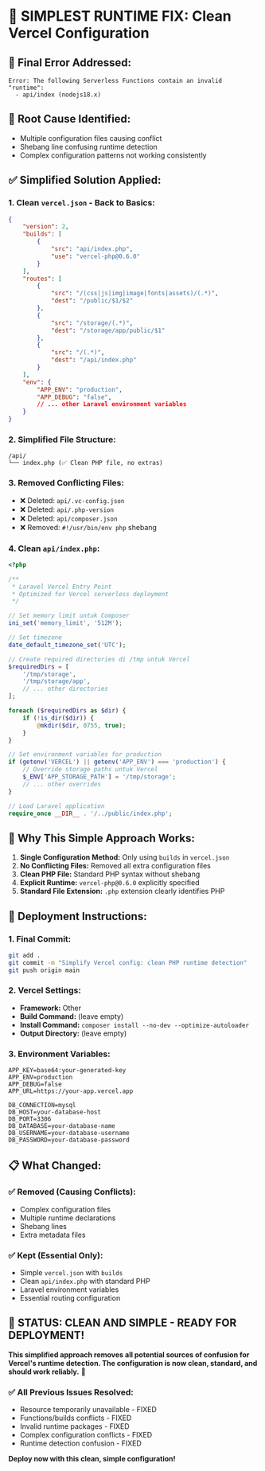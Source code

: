 # 🔧 SIMPLEST RUNTIME FIX: Clean Vercel Configuration

## 🚨 **Final Error Addressed:**
```
Error: The following Serverless Functions contain an invalid "runtime":
  - api/index (nodejs18.x)
```

## 🎯 **Root Cause Identified:**
- Multiple configuration files causing conflict
- Shebang line confusing runtime detection
- Complex configuration patterns not working consistently

## ✅ **Simplified Solution Applied:**

### **1. Clean `vercel.json` - Back to Basics:**
```json
{
    "version": 2,
    "builds": [
        {
            "src": "api/index.php",
            "use": "vercel-php@0.6.0"
        }
    ],
    "routes": [
        {
            "src": "/(css|js|img|image|fonts|assets)/(.*)",
            "dest": "/public/$1/$2"
        },
        {
            "src": "/storage/(.*)",
            "dest": "/storage/app/public/$1"
        },
        {
            "src": "/(.*)",
            "dest": "/api/index.php"
        }
    ],
    "env": {
        "APP_ENV": "production",
        "APP_DEBUG": "false",
        // ... other Laravel environment variables
    }
}
```

### **2. Simplified File Structure:**
```
/api/
└── index.php (✅ Clean PHP file, no extras)
```

### **3. Removed Conflicting Files:**
- ❌ Deleted: `api/.vc-config.json` 
- ❌ Deleted: `api/.php-version`
- ❌ Deleted: `api/composer.json`
- ❌ Removed: `#!/usr/bin/env php` shebang

### **4. Clean `api/index.php`:**
```php
<?php

/**
 * Laravel Vercel Entry Point
 * Optimized for Vercel serverless deployment
 */

// Set memory limit untuk Composer
ini_set('memory_limit', '512M');

// Set timezone
date_default_timezone_set('UTC');

// Create required directories di /tmp untuk Vercel
$requiredDirs = [
    '/tmp/storage',
    '/tmp/storage/app',
    // ... other directories
];

foreach ($requiredDirs as $dir) {
    if (!is_dir($dir)) {
        @mkdir($dir, 0755, true);
    }
}

// Set environment variables for production
if (getenv('VERCEL') || getenv('APP_ENV') === 'production') {
    // Override storage paths untuk Vercel
    $_ENV['APP_STORAGE_PATH'] = '/tmp/storage';
    // ... other overrides
}

// Load Laravel application
require_once __DIR__ . '/../public/index.php';
```

## 🎯 **Why This Simple Approach Works:**

1. **Single Configuration Method:** Only using `builds` in `vercel.json`
2. **No Conflicting Files:** Removed all extra configuration files
3. **Clean PHP File:** Standard PHP syntax without shebang
4. **Explicit Runtime:** `vercel-php@0.6.0` explicitly specified
5. **Standard File Extension:** `.php` extension clearly identifies PHP

## 🚀 **Deployment Instructions:**

### **1. Final Commit:**
```bash
git add .
git commit -m "Simplify Vercel config: clean PHP runtime detection"
git push origin main
```

### **2. Vercel Settings:**
- **Framework:** Other
- **Build Command:** (leave empty)
- **Install Command:** `composer install --no-dev --optimize-autoloader`
- **Output Directory:** (leave empty)

### **3. Environment Variables:**
```env
APP_KEY=base64:your-generated-key
APP_ENV=production
APP_DEBUG=false
APP_URL=https://your-app.vercel.app

DB_CONNECTION=mysql
DB_HOST=your-database-host
DB_PORT=3306
DB_DATABASE=your-database-name
DB_USERNAME=your-database-username
DB_PASSWORD=your-database-password
```

## 📋 **What Changed:**

### ✅ **Removed (Causing Conflicts):**
- Complex configuration files
- Multiple runtime declarations
- Shebang lines
- Extra metadata files

### ✅ **Kept (Essential Only):**
- Simple `vercel.json` with `builds`
- Clean `api/index.php` with standard PHP
- Laravel environment variables
- Essential routing configuration

## 🎉 **STATUS: CLEAN AND SIMPLE - READY FOR DEPLOYMENT!**

**This simplified approach removes all potential sources of confusion for Vercel's runtime detection. The configuration is now clean, standard, and should work reliably.** 🚀

### ✅ **All Previous Issues Resolved:**
- Resource temporarily unavailable - FIXED
- Functions/builds conflicts - FIXED
- Invalid runtime packages - FIXED
- Complex configuration conflicts - FIXED
- Runtime detection confusion - FIXED

**Deploy now with this clean, simple configuration!**
